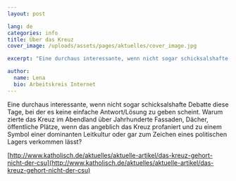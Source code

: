 ```yaml
---
layout: post

lang: de
categories: info
title: Über das Kreuz
cover_image: /uploads/assets/pages/aktuelles/cover_image.jpg

excerpt: "Eine durchaus interessante, wenn nicht sogar schicksalshafte Debatte diese Tage, bei der es keine einfache Antwort/Lösung zu geben scheint. Warum zierte das Kreuz im Abendland über Jahrhunderte Fassaden, Dächer ..."

author:
  name: Lena
  bio: Arbeitskreis Internet
---
```

Eine durchaus interessante, wenn nicht sogar schicksalshafte Debatte diese Tage, bei der es keine einfache Antwort/Lösung zu geben scheint. Warum zierte das Kreuz im Abendland über Jahrhunderte Fassaden, Dächer, öffentliche Plätze, wenn das angeblich das Kreuz profaniert und zu einem Symbol einer dominanten Leitkultur oder gar zum Zeichen eines politischen Lagers verkommen lässt?

[http://www.katholisch.de/aktuelles/aktuelle-artikel/das-kreuz-gehort-nicht-der-csu](http://www.katholisch.de/aktuelles/aktuelle-artikel/das-kreuz-gehort-nicht-der-csu)

